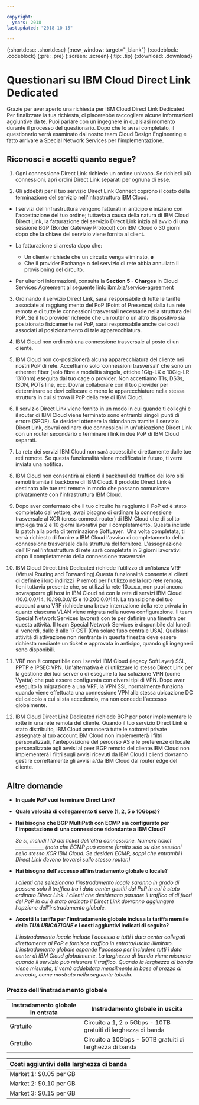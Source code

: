 ```yaml
---

copyright:
  years: 2018
lastupdated: "2018-10-15"

---
```


{:shortdesc: .shortdesc}
{:new_window: target="_blank"}
{:codeblock: .codeblock}
{:pre: .pre}
{:screen: .screen}
{:tip: .tip}
{:download: .download}

# Questionari su IBM Cloud Direct Link Dedicated

Grazie per aver aperto una richiesta per IBM Cloud Direct Link Dedicated. Per finalizzare la tua richiesta, ci piacerebbe raccogliere alcune informazioni aggiuntive da te. Puoi parlare con un ingegnere in qualsiasi momento durante il processo del questionario. Dopo che lo avrai completato, il questionario verrà esaminato dal nostro team Cloud Design Engineering e fatto arrivare a Special Network Services per l'implementazione.

## Riconosci e accetti quanto segue?

1. Ogni connessione Direct Link richiede un ordine univoco. Se richiedi più connessioni, apri ordini Direct Link separati per ognuna di esse.

2. Gli addebiti per il tuo servizio Direct Link Connect coprono il costo della terminazione del servizio nell'infrastruttura IBM Cloud. 

 * I servizi dell'infrastruttura vengono fatturati in anticipo e iniziano con l'accettazione del tuo ordine; tuttavia a causa della natura di IBM Cloud Direct Link, la fatturazione del servizio Direct Link inizia all'avvio di una sessione BGP (Border Gateway Protocol) con IBM Cloud o 30 giorni dopo che la chiave del servizio viene fornita al client. 

 * La fatturazione si arresta dopo che:
   * Un cliente richiede che un circuito venga eliminato, **e** 
   * Che il provider Exchange o del servizio di rete abbia annullato il provisioning del circuito.
  * Per ulteriori informazioni, consulta la **Section 5 - Charges** in Cloud Services Agreement al seguente link: [ibm.biz/service-agreement](ibm.biz/service-agreement)

3. Ordinando il servizio Direct Link, sarai responsabile di tutte le tariffe associate al raggiungimento del PoP (Point of Presence) dalla tua rete remota e di tutte le connessioni trasversali necessarie nella struttura del PoP. Se il tuo provider richiede che un router o un altro dispositivo sia posizionato fisicamente nel PoP, sarai responsabile anche dei costi associati al posizionamento di tale apparecchiatura.

4. IBM Cloud non ordinerà una connessione trasversale al posto di un cliente.

5. IBM Cloud non co-posizionerà alcuna apparecchiatura del cliente nei nostri PoP di rete. Accettiamo solo ‘connessioni trasversali’ che sono un ethernet fiber (solo fibre a modalità singola, ottiche 1Gig-LX o 10Gig-LR 1310nm) eseguita dal tuo cage o provider. Non accettiamo T1s, DS3s, ISDN, POTs line, ecc. Dovrai collaborare con il tuo provider per determinare se devi collocare o meno le apparecchiature nella stessa struttura in cui si trova il PoP della rete di IBM Cloud.

6. Il servizio Direct Link viene fornito in un modo in cui quando ti colleghi e il router di IBM Cloud viene terminato sono entrambi singoli punti di errore (SPOF). Se desideri ottenere la ridondanza tramite il servizio Direct Link, dovrai ordinare due connessioni in un'ubicazione Direct Link con un router secondario o terminare i link in due PoP di IBM Cloud separati.

7. La rete dei servizi IBM Cloud non sarà accessibile direttamente dalle tue reti remote. Se questa funzionalità viene modificata in futuro, ti verrà inviata una notifica.

8. IBM Cloud non consentirà ai clienti il backhaul del traffico dei loro siti remoti tramite il backbone di IBM Cloud. Il prodotto Direct Link è destinato alle tue reti remote in modo che possano comunicare privatamente con l'infrastruttura IBM Cloud.

9. Dopo aver confermato che il tuo circuito ha raggiunto il PoP ed è stato completato dal vettore, avrai bisogno di ordinare la connessione trasversale al XCR (cross connect router) di IBM Cloud che di solito impiega tra 2 e 10 giorni lavorativi per il completamento. Questa include la patch alla porta di terminazione SoftLayer.  Una volta completata, ti verrà richiesto di fornire a IBM Cloud l'avviso di completamento della connessione trasversale dalla struttura del fornitore. L'assegnazione dell'IP nell'infrastruttura di rete sarà completata in 3 giorni lavorativi dopo il completamento della connessione trasversale.

10. IBM Cloud Direct Link Dedicated richiede l'utilizzo di un'istanza VRF (Virtual Routing and Forwarding).Questa funzionalità consente ai clienti di definire i loro indirizzi IP remoti per l'utilizzo nella loro rete remota; tieni tuttavia presente che, se utilizzi la rete 10.x.x.x, non puoi ancora sovrapporre gli host in IBM Cloud né con la rete di servizi IBM Cloud (10.0.0.0/14, 10.198.0.0/15 e 10.200.0.0/14). La transizione del tuo account a una VRF richiede una breve interruzione della rete privata in quanto ciascuna VLAN viene migrata nella nuova configurazione. Il team Special Network Services lavorerà con te per definire una finestra per questa attività. Il team Special Network Services è disponibile dal lunedì al venerdì, dalle 8 alle 17 CST (Ora solare fuso centrale USA). Qualsiasi attività di attivazione non rientrante in questa finestra deve essere richiesta mediante un ticket e approvata in anticipo, quando gli ingegneri sono disponibili.

11. VRF non è compatibile con i servizi IBM Cloud (legacy SoftLayer) SSL, PPTP e IPSEC VPN. Un'alternativa è di utilizzare lo stesso Direct Link per la gestione dei tuoi server o di eseguire la tua soluzione VPN (come Vyatta) che può essere configurata con diversi tipi di VPN. Dopo aver eseguito la migrazione a una VRF, la VPN SSL normalmente funziona quando viene effettuata una connessione VPN alla stessa ubicazione DC del calcolo a cui si sta accedendo, ma non concede l'accesso globalmente.

12. IBM Cloud Direct Link Dedicated richiede BGP per poter implementare le rotte in una rete remota del cliente. Quando il tuo servizio Direct Link è stato distribuito, IBM Cloud annuncerà tutte le sottoreti private assegnate al tuo account.IBM Cloud non implementerà i filtri personalizzati, l'anteposizione del percorso AS e le preferenze di locale personalizzate agli avvisi al peer BGP remoto del cliente.IBM Cloud non implementerà i filtri sugli avvisi ricevuti da IBM Cloud.I clienti dovranno gestire correttamente gli avvisi a/da IBM Cloud dal router edge del cliente.

## Altre domande

* **In quale PoP vuoi terminare Direct Link?**

* **Quale velocità di collegamento ti serve (1, 2, 5 o 10Gbps)?**

* **Hai bisogno che BGP MultiPath con ECMP sia configurato per l'impostazione di una connessione ridondante a IBM Cloud?**  

    _Se sì, includi l'ID del ticket dell'altra connessione. Numero ticket ____________  (nota che ECMP può essere fornito solo su due sessioni nello stesso XCR IBM Cloud.  Se desideri ECMP, sappi che entrambi i Direct Link devono trovarsi sullo stesso router.)_

* **Hai bisogno dell'accesso all'instradamento globale o locale?**

    _I clienti che selezionano l'instradamento locale saranno in grado di passare solo il traffico tra i data center gestiti dal PoP in cui è stato ordinato Direct Link. I clienti che desiderano passare il traffico al di fuori del PoP in cui è stato ordinato il Direct Link dovranno aggiungere l'opzione dell'instradamento globale._

* **Accetti la tariffa per l'instradamento globale inclusa la tariffa mensile della _TUA UBICAZIONE_ e i costi aggiuntivi indicati di seguito?**

    _L'instradamento locale include l'accesso a tutti i data center collegati direttamente al PoP e fornisce traffico in entrata/uscita illimitato. L'instradamento globale espande l'accesso per includere tutti i data center di IBM Cloud globalmente. La larghezza di banda viene misurata quando il servizio può misurare il traffico. Quando la larghezza di banda viene misurata, ti verrà addebitata mensilmente in base al prezzo di mercato, come mostrato nella seguente tabella._


### Prezzo dell'instradamento globale

| Instradamento globale in entrata | Instradamento globale in uscita |
|---|---|
| Gratuito | Circuito a 1, 2 o 5Gbps - 10TB gratuiti di larghezza di banda |
| Gratuito | Circuito a 10Gbps - 50TB gratuiti di larghezza di banda |


| Costi aggiuntivi della larghezza di banda |
|---|
| Market 1: $0.05 per GB |
| Market 2: $0.10 per GB |
| Market 3: $0.15 per GB |
